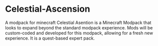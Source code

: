 # Celestial-Ascension
A modpack for minecraft
Celestial Asention is a Minecraft Modpack that looks to expand beyond the standard modpack experience. Mods will be custom-coded and developed for this modpack, allowing
for a fresh new experience. It is a quest-based expert pack.
